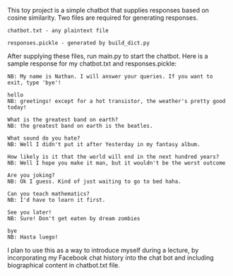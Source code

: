 This toy project is a simple chatbot that supplies responses based on cosine similarity. Two files are required for generating responses.

    chatbot.txt - any plaintext file
    
    responses.pickle - generated by build_dict.py

After supplying these files, run main.py to start the chatbot. Here is a sample response for my chatbot.txt and responses.pickle:

    NB: My name is Nathan. I will answer your queries. If you want to exit, type 'bye'!
    
    hello
    NB: greetings! except for a hot transistor, the weather's pretty good today!
    
    What is the greatest band on earth?
    NB: the greatest band on earth is the beatles.
    
    What sound do you hate?
    NB: Well I didn't put it after Yesterday in my fantasy album.
    
    How likely is it that the world will end in the next hundred years?
    NB: Well I hope you make it man, but it wouldn't be the worst outcome
    
    Are you joking?
    NB: Ok I guess. Kind of just waiting to go to bed haha.
    
    Can you teach mathematics?
    NB: I'd have to learn it first.
    
    See you later!
    NB: Sure! Don't get eaten by dream zombies
    
    bye
    NB: Hasta luego!

I plan to use this as a way to introduce myself during a lecture, by incorporating my Facebook chat history into the chat bot and including biographical content in chatbot.txt file.